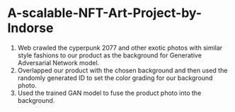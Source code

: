 # A-scalable-NFT-Art-Project-by-Indorse

1. Web crawled the cyperpunk 2077 and other exotic photos with similar style fashions to our product as the background for Generative Adversarial Network model.
2. Overlapped our product with the chosen background and then used the randomly generated ID to set the color grading for our background photo.
3. Used the trained GAN model to fuse the product photo into the background.
